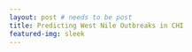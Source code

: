 ```yaml
---
layout: post # needs to be post
title: Predicting West Nile Outbreaks in CHI
featured-img: sleek
---
```

